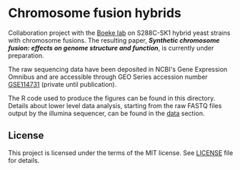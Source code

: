 # Chromosome fusion hybrids

Collaboration project with the [Boeke lab](https://med.nyu.edu/research/boeke-lab/boeke-lab) on S288C-SK1 hybrid yeast strains with chromosome fusions. The resulting paper, ___Synthetic chromosome fusion: effects on genome structure and function___, is currently under preparation.

The raw sequencing data have been deposited in NCBI's Gene Expression Omnibus and are accessible through GEO Series accession number [GSE114731](https://www.ncbi.nlm.nih.gov/geo/query/acc.cgi?acc=GSE114731) (private until publication).

The R code used to produce the figures can be found in this directory. Details about lower level data analysis, starting from the raw FASTQ files output by the illumina sequencer, can be found in the [data](data/README.md) section.


## License

This project is licensed under the terms of the MIT license. See [LICENSE](LICENSE) file for details.
